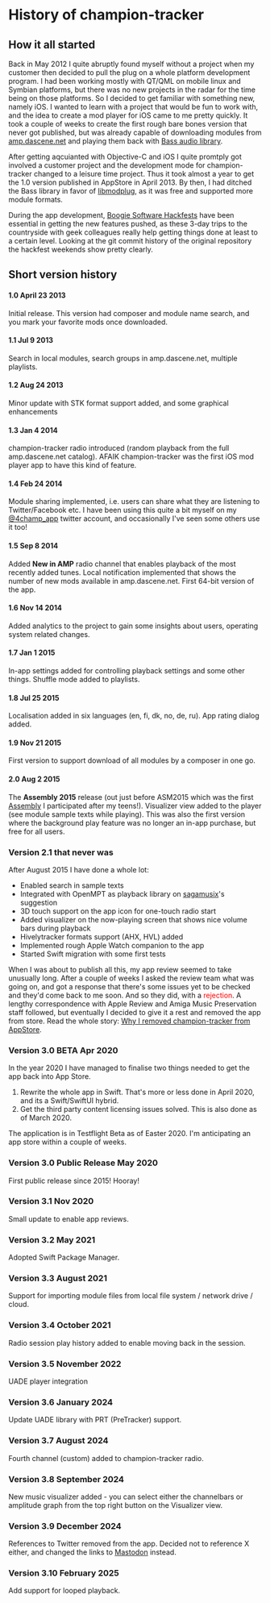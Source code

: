 # History of champion-tracker

## How it all started

Back in May 2012 I quite abruptly found myself without a project when my customer then decided to pull the plug on a whole
platform development program. I had been working mostly with QT/QML on mobile linux and Symbian platforms, but there was
no new projects in the radar for the time being on those platforms. So I decided to get familiar with something new, namely
iOS. I wanted to learn with a project that would be fun to work with, and the idea to create a mod player for iOS came to me
pretty quickly. It took a couple of weeks to create the first rough bare bones version that never got published, but was
already capable of downloading modules from [amp.dascene.net](amp.dascene.net) and playing them back with
[Bass audio library](http://www.un4seen.com/).

After getting aqcuianted with Objective-C and iOS I quite promtply got involved a customer project and the development mode
for champion-tracker changed to a leisure time project. Thus it took almost a year to get the 1.0 version published in AppStore in
April 2013. By then, I had ditched the Bass library in favor of [libmodplug](https://github.com/Konstanty/libmodplug), as it
was free and supported more module formats.

During the app development, [Boogie Software Hackfests](https://www.youtube.com/watch?v=FCMmzvXABvY&) have been essential in
getting the new features pushed, as these 3-day trips to the countryside with geek colleagues really help getting things done
at least to a certain level. Looking at the git commit history of the original repository the hackfest weekends show pretty
clearly.

## Short version history

#### 1.0 April 23 2013

Initial release. This version had composer and module name search, and you mark your favorite mods once downloaded.

#### 1.1 Jul 9 2013

Search in local modules, search groups in amp.dascene.net, multiple playlists.

#### 1.2 Aug 24 2013

Minor update with STK format support added, and some graphical enhancements

#### 1.3 Jan 4 2014

champion-tracker radio introduced (random playback from the full amp.dascene.net catalog). AFAIK champion-tracker was the first iOS mod player
app to have this kind of feature.

#### 1.4 Feb 24 2014

Module sharing implemented, i.e. users can share what they are listening to Twitter/Facebook etc. I have been using
this quite a bit myself on my [@4champ_app](https://twitter.com/4champ_app) twitter account, and occasionally I've seen
some others use it too!

#### 1.5 Sep 8 2014

Added **New in AMP** radio channel that enables playback of the most recently added tunes. Local notification implemented
that shows the number of new mods available in amp.dascene.net. First 64-bit version of the app.

#### 1.6 Nov 14 2014

Added analytics to the project to gain some insights about users, operating system related changes.

#### 1.7 Jan 1 2015

In-app settings added for controlling playback settings and some other things. Shuffle mode added to playlists.

#### 1.8 Jul 25 2015

Localisation added in six languages (en, fi, dk, no, de, ru). App rating dialog added.

#### 1.9 Nov 21 2015

First version to support download of all modules by a composer in one go.

#### 2.0 Aug 2 2015

The **Assembly 2015** release (out just before ASM2015 which was the first [Assembly](https://assembly.org) I participated after my teens!).
Visualizer view added to the player (see module sample texts while playing). This was also the first version where the
background play feature was no longer an in-app purchase, but free for all users.

### Version 2.1 that never was

After August 2015 I have done a whole lot:

- Enabled search in sample texts
- Integrated with OpenMPT as playback library on [sagamusix](https://github.com/sagamusix)'s suggestion
- 3D touch support on the app icon for one-touch radio start
- Added visualizer on the now-playing screen that shows nice volume bars during playback
- Hivelytracker formats support (AHX, HVL) added
- Implemented rough Apple Watch companion to the app
- Started Swift migration with some first tests

When I was about to publish all this, my app review seemed to take unusually long. After a couple of weeks I asked the review
team what was going on, and got a response that there's some issues yet to be checked and they'd come back to me soon. And so
they did, with a <font color='red'>rejection</font>. A lengthy correspondence with Apple Review and Amiga Music Preservation staff
followed, but eventually I decided to give it a rest and removed the app from store. Read the whole story:
[Why I removed champion-tracker from AppStore](appstore_removal.md).

### Version 3.0 BETA Apr 2020

In the year 2020 I have managed to finalise two things needed to get the app back into App Store.

1. Rewrite the whole app in Swift. That's more or less done in April 2020, and its a Swift/SwiftUI hybrid.
2. Get the third party content licensing issues solved. This is also done as of March 2020.

The application is in Testflight Beta as of Easter 2020. I'm anticipating an app store within a couple of weeks.

### Version 3.0 Public Release May 2020

First public release since 2015! Hooray!

### Version 3.1 Nov 2020

Small update to enable app reviews.

### Version 3.2 May 2021

Adopted Swift Package Manager.

### Version 3.3 August 2021

Support for importing module files from local file system / network drive / cloud.

### Version 3.4 October 2021

Radio session play history added to enable moving back in the session.

### Version 3.5 November 2022

UADE player integration

### Version 3.6 January 2024

Update UADE library with PRT (PreTracker) support.

### Version 3.7 August 2024

Fourth channel (custom) added to champion-tracker radio.

### Version 3.8 September 2024

New music visualizer added - you can select either the channelbars or amplitude graph from the top right button on the Visualizer view. 

### Version 3.9 December 2024

References to Twitter removed from the app. Decided not to reference X either, and changed the links to [Mastodon](https://mastodon.social/@champion-tracker) instead.

### Version 3.10 February 2025

Add support for looped playback.
